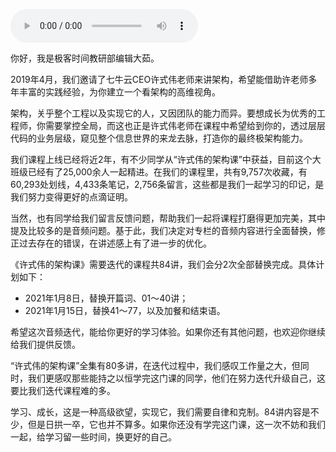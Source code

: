 <audio title="课程迭代 _ 84讲音频重新交付" src="https://static001.geekbang.org/resource/audio/4d/27/4d3657d57cbdd62b4b800902d686ed27.mp3" controls="controls"></audio> 
<p>你好，我是极客时间教研部编辑大茹。</p><p>2019年4月，我们邀请了七牛云CEO许式伟老师来讲架构，希望能借助许老师多年丰富的实践经验，为你建立一个看架构的高维视角。</p><p>架构，关乎整个工程以及实现它的人，又因团队的能力而异。要想成长为优秀的工程师，你需要掌控全局，而这也正是许式伟老师在课程中希望给到你的，透过层层代码的业务层级，窥见整个信息世界的来龙去脉，打造你的最终极架构能力。</p><p>我们课程上线已经将近2年，有不少同学从“许式伟的架构课”中获益，目前这个大班级已经有了25,000余人一起精进。在我们的课程里，共有9,757次收藏，有60,293处划线，4,433条笔记，2,756条留言，这些都是我们一起学习的印记，是我们努力变得更好的点滴证明。</p><p>当然，也有同学给我们留言反馈问题，帮助我们一起将课程打磨得更加完美，其中提及比较多的是音频问题。基于此，我们决定对专栏的音频内容进行全面替换，修正过去存在的错误，在讲述感上有了进一步的优化。</p><p>《许式伟的架构课》需要迭代的课程共84讲，我们会分2次全部替换完成。具体计划如下：</p><ul>
<li>2021年1月8日，替换开篇词、01～40讲；</li>
<li>2021年1月15日，替换41～77，以及加餐和结束语。</li>
</ul><!-- [[[read_end]]] --><p>希望这次音频迭代，能给你更好的学习体验。如果你还有其他问题，也欢迎你继续给我们提供反馈。</p><p>“许式伟的架构课”全集有80多讲，在迭代过程中，我们感叹工作量之大，但同时，我们更感叹那些能持之以恒学完这门课的同学，他们在努力迭代升级自己，这要比我们迭代课程难的多。</p><p>学习、成长，这是一种高级欲望，实现它，我们需要自律和克制。84讲内容是不少，但是日拱一卒，它也并不算多。如果你还没有学完这门课，这一次不妨和我们一起，给学习留一些时间，换更好的自己。</p>